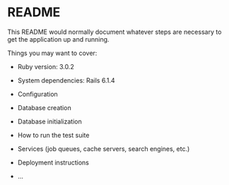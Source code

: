 # README

This README would normally document whatever steps are necessary to get the
application up and running.

Things you may want to cover:

* Ruby version: 3.0.2

* System dependencies: Rails 6.1.4

* Configuration

* Database creation

* Database initialization

* How to run the test suite

* Services (job queues, cache servers, search engines, etc.)

* Deployment instructions

* ...
